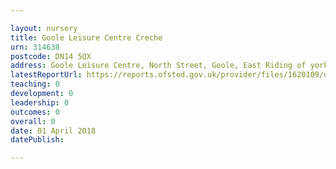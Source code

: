 ```yaml
---

layout: nursery
title: Goole Leisure Centre Creche
urn: 314638
postcode: DN14 5QX
address: Goole Leisure Centre, North Street, Goole, East Riding of yorkshire, DN14 5QX
latestReportUrl: https://reports.ofsted.gov.uk/provider/files/1620109/urn/314638.pdf
teaching: 0
development: 0
leadership: 0
outcomes: 0
overall: 0
date: 01 April 2018 
datePublish: 

---
```

